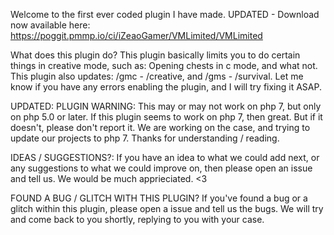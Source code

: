 Welcome to the first ever coded plugin I have made.
UPDATED - Download now available here: https://poggit.pmmp.io/ci/iZeaoGamer/VMLimited/VMLimited

What does this plugin do?
This plugin basically limits you to do certain things in creative mode, such as: Opening chests in c mode, and what not.
This plugin also updates: /gmc - /creative, and /gms - /survival.
Let me know if you have any errors enabling the plugin, and I will try fixing it ASAP.

UPDATED:
PLUGIN WARNING:
This may or may not work on php 7, but only on php 5.0 or later. If this plugin seems to work on php 7, then great. But if it doesn't, please don't report it. We are working on the case, and trying to update our projects to php 7.
Thanks for understanding / reading.

IDEAS / SUGGESTIONS?:
If you have an idea to what we could add next, or any suggestions to what we could improve on, then please open an issue and tell us. We would be much apprieciated. <3

FOUND A BUG / GLITCH WITH THIS PLUGIN?
If you've found a bug or a glitch within this plugin, please open a issue and tell us the bugs. We will try and come back to you shortly, replying to you with your case.

